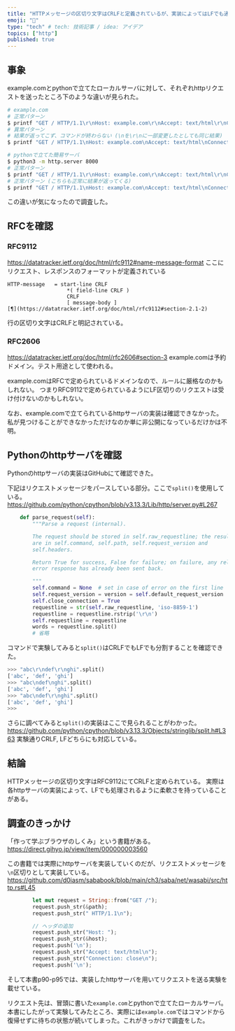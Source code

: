 ```yaml
---
title: "HTTPメッセージの区切り文字はCRLFと定義されているが、実装によってはLFでも通る"
emoji: "👋"
type: "tech" # tech: 技術記事 / idea: アイデア
topics: ["http"]
published: true
---
```


## 事象

example.comとpythonで立てたローカルサーバに対して、それぞれhttpリクエストを送ったところ下のような違いが見られた。

```bash
# example.com
# 正常パターン
$ printf "GET / HTTP/1.1\r\nHost: example.com\r\nAccept: text/html\r\nConnection: close\r\n\r\n" | nc example.com 80
# 異常パターン
# 結果が返ってこず、コマンドが終わらない (\nを\r\nに一部変更したとしても同じ結果)
$ printf "GET / HTTP/1.1\nHost: example.com\nAccept: text/html\nConnection: close\n\n" | nc example.com 80

# pythonで立てた簡易サーバ
$ python3 -m http.server 8000
# 正常パターン
$ printf "GET / HTTP/1.1\r\nHost: example.com\r\nAccept: text/html\r\nConnection: close\r\n\r\n" | nc localhost 8000
# 正常パターン (こちらも正常に結果が返ってくる)
$ printf "GET / HTTP/1.1\nHost: example.com\nAccept: text/html\nConnection: close\n\n" | nc localhost 8000
```

この違いが気になったので調査した。

## RFCを確認

### RFC9112

https://datatracker.ietf.org/doc/html/rfc9112#name-message-format
ここにリクエスト、レスポンスのフォーマットが定義されている
```
HTTP-message   = start-line CRLF
                   *( field-line CRLF )
                   CRLF
                   [ message-body ]
[¶](https://datatracker.ietf.org/doc/html/rfc9112#section-2.1-2)
```

行の区切り文字はCRLFと明記されている。

### RFC2606

https://datatracker.ietf.org/doc/html/rfc2606#section-3
example.comは予約ドメイン。テスト用途として使われる。

example.comはRFCで定められているドメインなので、ルールに厳格なのかもしれない。
つまりRFC9112で定められているようにLF区切りのリクエストは受け付けないのかもしれない。

なお、example.comで立てられているhttpサーバの実装は確認できなかった。
私が見つけることができなかっただけなのか単に非公開になっているだけかは不明。

## Pythonのhttpサーバを確認

Pythonのhttpサーバの実装はGitHubにて確認できた。

下記はリクエストメッセージをパースしている部分。ここで`split()`を使用している。
https://github.com/python/cpython/blob/v3.13.3/Lib/http/server.py#L267
```python
    def parse_request(self):
        """Parse a request (internal).

        The request should be stored in self.raw_requestline; the results
        are in self.command, self.path, self.request_version and
        self.headers.

        Return True for success, False for failure; on failure, any relevant
        error response has already been sent back.

        """
        self.command = None  # set in case of error on the first line
        self.request_version = version = self.default_request_version
        self.close_connection = True
        requestline = str(self.raw_requestline, 'iso-8859-1')
        requestline = requestline.rstrip('\r\n')
        self.requestline = requestline
        words = requestline.split()
        # 省略
```

コマンドで実験してみると`split()`はCRLFでもLFでも分割することを確認できた。
```python
>>> "abc\r\ndef\r\nghi".split()
['abc', 'def', 'ghi']
>>> "abc\ndef\nghi".split()
['abc', 'def', 'ghi']
>>> "abc\ndef\r\nghi".split()
['abc', 'def', 'ghi']
>>> 
```

さらに調べてみると`split()`の実装はここで見られることがわかった。
https://github.com/python/cpython/blob/v3.13.3/Objects/stringlib/split.h#L363
実験通りCRLF, LFどちらにも対応している。

## 結論

HTTPメッセージの区切り文字はRFC9112にてCRLFと定められている。
実際は各httpサーバの実装によって、LFでも処理されるように柔軟さを持っていることがある。

## 調査のきっかけ

「作って学ぶブラウザのしくみ」という書籍がある。
https://direct.gihyo.jp/view/item/000000003560

この書籍では実際にhttpサーバを実装していくのだが、リクエストメッセージを`\n`区切りとして実装している。
https://github.com/d0iasm/sababook/blob/main/ch3/saba/net/wasabi/src/http.rs#L45
```rust
        let mut request = String::from("GET /");
        request.push_str(&path);
        request.push_str(" HTTP/1.1\n");

        // ヘッダの追加
        request.push_str("Host: ");
        request.push_str(&host);
        request.push('\n');
        request.push_str("Accept: text/html\n");
        request.push_str("Connection: close\n");
        request.push('\n');
```

そして本書p90-p95では、実装したhttpサーバを用いてリクエストを送る実験を載せている。

リクエスト先は、冒頭に書いた`example.com`とpythonで立てたローカルサーバ。本書にしたがって実験してみたところ、実際には`example.com`ではコマンドから復帰せずに待ちの状態が続いてしまった。これがきっかけで調査をした。
